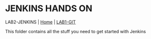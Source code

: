 # JENKINS HANDS ON 

LAB2-JENKINS |
[Home](../README.md) |
[LAB1-GIT](../LAB1-GIT/README.md) 


This folder contains all the stuff you need to get started with Jenkins 